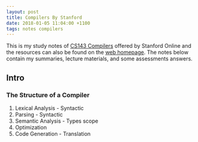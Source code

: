 ```yaml
---
layout: post
title: Compilers By Stanford
date: 2018-01-05 11:04:00 +1100
tags: notes compilers
---
```


This is my study notes of [CS143 Compilers](https://lagunita.stanford.edu/courses/Engineering/Compilers/Fall2014/info) 
offered by Stanford Online and the resources can also be found on the [web homepage](http://web.stanford.edu/class/cs143/).
The notes below contain my summaries, lecture materials, and some assessments answers.

## Intro

### The Structure of a Compiler

1. Lexical Analysis - Syntactic
2. Parsing - Syntactic
3. Semantic Analysis - Types scope
4. Optimization
5. Code Generation - Translation